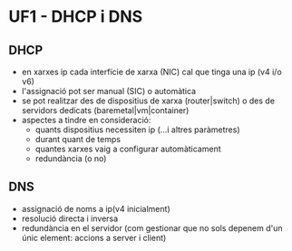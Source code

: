 # UF1 - DHCP i DNS
## DHCP
- en xarxes ip cada interfície de xarxa (NIC) cal que tinga una ip (v4 i/o v6)
- l'assignació pot ser manual (SIC) o automàtica
- se pot realitzar des de dispositius de xarxa (router|switch) o des de servidors dedicats (baremetal|vm|container)
- aspectes a tindre en consideració:
  - quants dispositius necessiten ip (...i altres paràmetres)
  - durant quant de temps
  - quantes xarxes vaig a configurar automàticament
  - redundància (o no)
## DNS
- assignació de noms  a ip(v4 inicialment)
- resolució directa i inversa
- redundància en el servidor (com gestionar que no sols depenem d'un únic element: accions a server i client)


